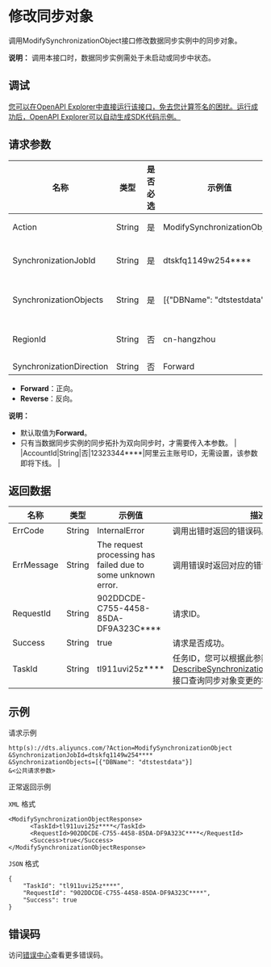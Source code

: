 # 修改同步对象

调用ModifySynchronizationObject接口修改数据同步实例中的同步对象。

**说明：** 调用本接口时，数据同步实例需处于未启动或同步中状态。

## 调试

[您可以在OpenAPI Explorer中直接运行该接口，免去您计算签名的困扰。运行成功后，OpenAPI Explorer可以自动生成SDK代码示例。](https://api.aliyun.com/#product=Dts&api=ModifySynchronizationObject&type=RPC&version=2020-01-01)

## 请求参数

|名称|类型|是否必选|示例值|描述|
|--|--|----|---|--|
|Action|String|是|ModifySynchronizationObject|系统规定参数，取值：**ModifySynchronizationObject**。 |
|SynchronizationJobId|String|是|dtskfq1149w254\*\*\*\*|数据同步实例ID，可以通过调用[DescribeSynchronizationJobs](~49454~)接口查询。 |
|SynchronizationObjects|String|是|\[\{"DBName": "dtstestdata"\}\]|修改后的同步对象，格式为JSON串且支持一定的正则表达式，详细说明请参见[同步对象配置说明](~141901~)。 |
|RegionId|String|否|cn-hangzhou|地域ID，传入本参数来指定实例所在地域，详情请参见[支持的地域列表](~141033~)。 |
|SynchronizationDirection|String|否|Forward|指定同步方向，取值：

 -   **Forward**：正向。
-   **Reverse**：反向。

 **说明：**

-   默认取值为**Forward**。
-   只有当数据同步实例的同步拓扑为双向同步时，才需要传入本参数。 |
|AccountId|String|否|12323344\*\*\*\*|阿里云主账号ID，无需设置，该参数即将下线。 |

## 返回数据

|名称|类型|示例值|描述|
|--|--|---|--|
|ErrCode|String|InternalError|调用出错时返回的错误码。 |
|ErrMessage|String|The request processing has failed due to some unknown error.|调用错误时返回对应的错误信息。 |
|RequestId|String|902DDCDE-C755-4458-85DA-DF9A323C\*\*\*\*|请求ID。 |
|Success|String|true|请求是否成功。 |
|TaskId|String|tl911uvi25z\*\*\*\*|任务ID，您可以根据此参数调用[DescribeSynchronizationObjectModifyStatus](~49452~)接口查询同步对象变更的状态及进度。 |

## 示例

请求示例

```
http(s)://dts.aliyuncs.com/?Action=ModifySynchronizationObject
&SynchronizationJobId=dtskfq1149w254****
&SynchronizationObjects=[{"DBName": "dtstestdata"}]
&<公共请求参数>
```

正常返回示例

`XML` 格式

```
<ModifySynchronizationObjectResponse>
      <TaskId>tl911uvi25z****</TaskId>
      <RequestId>902DDCDE-C755-4458-85DA-DF9A323C****</RequestId>
      <Success>true</Success>
</ModifySynchronizationObjectResponse>
```

`JSON` 格式

```
{
	"TaskId": "tl911uvi25z****",
	"RequestId": "902DDCDE-C755-4458-85DA-DF9A323C****",
	"Success": true
}
```

## 错误码

访问[错误中心](https://error-center.aliyun.com/status/product/Dts)查看更多错误码。

